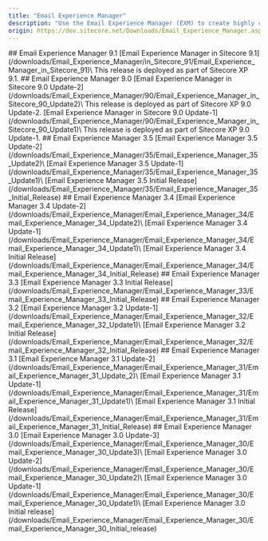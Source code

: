```yaml
---
title: "Email Experience Manager"
description: "Use the Email Experience Manager (EXM) to create highly customizable messages that are both personal and relevant to your customers. As of Sitecore 9.0 Update-1, the Email Experience Manager is included as part of the Sitecore platform deployment."
origin: https://dev.sitecore.net/Downloads/Email_Experience_Manager.aspx
---
```


<Card variant='outlineRaised' px={0} mb={8}>
<CardHeader>
## Email Experience Manager 9.1
</CardHeader>
<CardBody>
[Email Experience Manager in Sitecore 9.1](/downloads/Email_Experience_Manager/in_Sitecore_91/Email_Experience_Manager_in_Sitecore_91)\
This release is deployed as part of Sitecore XP 9.1. 
</CardBody>          
</Card>

<Card variant='outlineRaised' px={0} mb={8}>
<CardHeader>
## Email Experience Manager 9.0
</CardHeader>
<CardBody>
[Email Experience Manager in Sitecore 9.0 Update-2](/downloads/Email_Experience_Manager/90/Email_Experience_Manager_in_Sitecore_90_Update2)\
This release is deployed as part of Sitecore XP 9.0 Update-2. 
[Email Experience Manager in Sitecore 9.0 Update-1](/downloads/Email_Experience_Manager/90/Email_Experience_Manager_in_Sitecore_90_Update1)\
This release is deployed as part of Sitecore XP 9.0 Update-1. 
</CardBody>          
</Card>

<Card variant='outlineRaised' px={0} mb={8}>
<CardHeader>
## Email Experience Manager 3.5
</CardHeader>
<CardBody>
[Email Experience Manager 3.5 Update-2](/downloads/Email_Experience_Manager/35/Email_Experience_Manager_35_Update2)\
[Email Experience Manager 3.5 Update-1](/downloads/Email_Experience_Manager/35/Email_Experience_Manager_35_Update1)\
[Email Experience Manager 3.5 Initial Release](/downloads/Email_Experience_Manager/35/Email_Experience_Manager_35_Initial_Release)
</CardBody>          
</Card>

<Card variant='outlineRaised' px={0} mb={8}>
<CardHeader>
## Email Experience Manager 3.4
</CardHeader>
<CardBody>
[Email Experience Manager 3.4 Update-2](/downloads/Email_Experience_Manager/Email_Experience_Manager_34/Email_Experience_Manager_34_Update2)\
[Email Experience Manager 3.4 Update-1](/downloads/Email_Experience_Manager/Email_Experience_Manager_34/Email_Experience_Manager_34_Update1)\
[Email Experience Manager 3.4 Initial Release](/downloads/Email_Experience_Manager/Email_Experience_Manager_34/Email_Experience_Manager_34_Initial_Release)
</CardBody>          
</Card>

<Card variant='outlineRaised' px={0} mb={8}>
<CardHeader>
## Email Experience Manager 3.3
</CardHeader>
<CardBody>
[Email Experience Manager 3.3 Initial Release](/downloads/Email_Experience_Manager/Email_Experience_Manager_33/Email_Experience_Manager_33_Initial_Release)
</CardBody>          
</Card>

<Card variant='outlineRaised' px={0} mb={8}>
<CardHeader>
## Email Experience Manager 3.2
</CardHeader>
<CardBody>
[Email Experience Manager 3.2 Update-1](/downloads/Email_Experience_Manager/Email_Experience_Manager_32/Email_Experience_Manager_32_Update1)\
[Email Experience Manager 3.2 Initial Release](/downloads/Email_Experience_Manager/Email_Experience_Manager_32/Email_Experience_Manager_32_Initial_Release)
</CardBody>          
</Card>

<Card variant='outlineRaised' px={0} mb={8}>
<CardHeader>
## Email Experience Manager 3.1
</CardHeader>
<CardBody>
[Email Experience Manager 3.1 Update-2](/downloads/Email_Experience_Manager/Email_Experience_Manager_31/Email_Experience_Manager_31_Update_2)\
[Email Experience Manager 3.1 Update-1](/downloads/Email_Experience_Manager/Email_Experience_Manager_31/Email_Experience_Manager_31_Update1)\
[Email Experience Manager 3.1 Initial Release](/downloads/Email_Experience_Manager/Email_Experience_Manager_31/Email_Experience_Manager_31_Initial_Release)
</CardBody>          
</Card>

<Card variant='outlineRaised' px={0} mb={8}>
<CardHeader>
## Email Experience Manager 3.0
</CardHeader>
<CardBody>
[Email Experience Manager 3.0 Update-3](/downloads/Email_Experience_Manager/Email_Experience_Manager_30/Email_Experience_Manager_30_Update3)\
[Email Experience Manager 3.0 Update-2](/downloads/Email_Experience_Manager/Email_Experience_Manager_30/Email_Experience_Manager_30_Update2)\
[Email Experience Manager 3.0 Update-1](/downloads/Email_Experience_Manager/Email_Experience_Manager_30/Email_Experience_Manager_30_Update1)\
[Email Experience Manager 3.0 Initial release](/downloads/Email_Experience_Manager/Email_Experience_Manager_30/Email_Experience_Manager_30_Initial_release)
</CardBody>          
</Card>